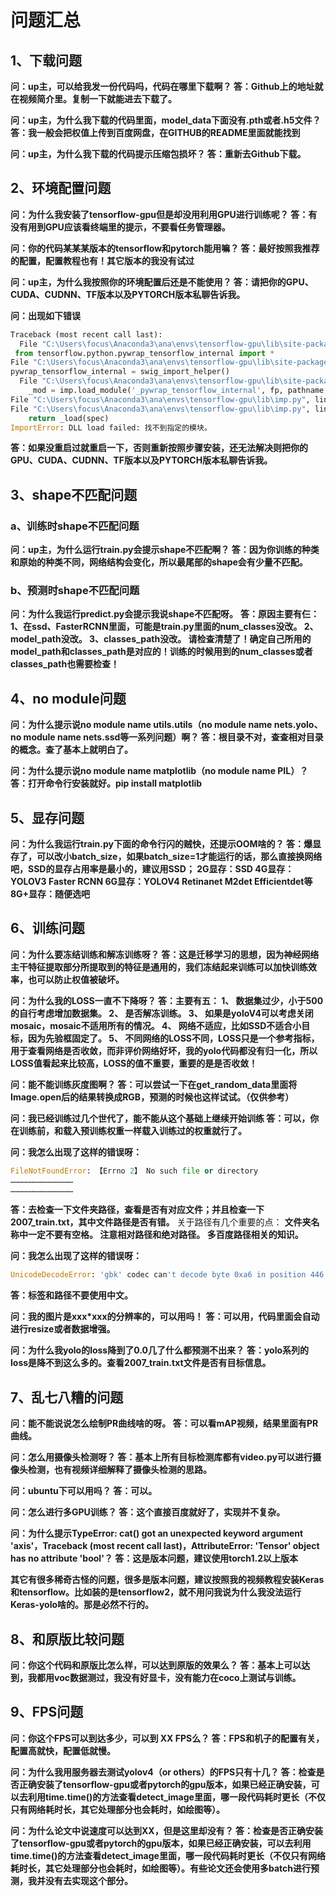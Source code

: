 # 问题汇总

## 1、下载问题
**问：up主，可以给我发一份代码吗，代码在哪里下载啊？ 
答：Github上的地址就在视频简介里。复制一下就能进去下载了。**

**问：up主，为什么我下载的代码里面，model_data下面没有.pth或者.h5文件？ 
答：我一般会把权值上传到百度网盘，在GITHUB的README里面就能找到**

**问：up主，为什么我下载的代码提示压缩包损坏？
答：重新去Github下载。**

## 2、环境配置问题
**问：为什么我安装了tensorflow-gpu但是却没用利用GPU进行训练呢？
答：有没有用到GPU应该看终端里的提示，不要看任务管理器。**

**问：你的代码某某某版本的tensorflow和pytorch能用嘛？
答：最好按照我推荐的配置，配置教程也有！其它版本的我没有试过**

**问：up主，为什么我按照你的环境配置后还是不能使用？
答：请把你的GPU、CUDA、CUDNN、TF版本以及PYTORCH版本私聊告诉我。**

**问：出现如下错误**
```python
Traceback (most recent call last):
  File "C:\Users\focus\Anaconda3\ana\envs\tensorflow-gpu\lib\site-packages\tensorflow\python\pywrap_tensorflow.py", line 58, in <module>
 from tensorflow.python.pywrap_tensorflow_internal import *
File "C:\Users\focus\Anaconda3\ana\envs\tensorflow-gpu\lib\site-packages\tensorflow\python\pywrap_tensorflow_internal.py", line 28, in <module>
pywrap_tensorflow_internal = swig_import_helper()
  File "C:\Users\focus\Anaconda3\ana\envs\tensorflow-gpu\lib\site-packages\tensorflow\python\pywrap_tensorflow_internal.py", line 24, in swig_import_helper
    _mod = imp.load_module('_pywrap_tensorflow_internal', fp, pathname, description)
File "C:\Users\focus\Anaconda3\ana\envs\tensorflow-gpu\lib\imp.py", line 243, in load_modulereturn load_dynamic(name, filename, file)
File "C:\Users\focus\Anaconda3\ana\envs\tensorflow-gpu\lib\imp.py", line 343, in load_dynamic
    return _load(spec)
ImportError: DLL load failed: 找不到指定的模块。
```
**答：如果没重启过就重启一下，否则重新按照步骤安装，还无法解决则把你的GPU、CUDA、CUDNN、TF版本以及PYTORCH版本私聊告诉我。**

## 3、shape不匹配问题
### a、训练时shape不匹配问题
**问：up主，为什么运行train.py会提示shape不匹配啊？
答：因为你训练的种类和原始的种类不同，网络结构会变化，所以最尾部的shape会有少量不匹配。**
### b、预测时shape不匹配问题
**问：为什么我运行predict.py会提示我说shape不匹配呀。**
**答：原因主要有仨：
1、在ssd、FasterRCNN里面，可能是train.py里面的num_classes没改。
2、model_path没改。
3、classes_path没改。
请检查清楚了！确定自己所用的model_path和classes_path是对应的！训练的时候用到的num_classes或者classes_path也需要检查！**

## 4、no module问题
**问：为什么提示说no module name utils.utils（no module name nets.yolo、no module name nets.ssd等一系列问题）啊？
答：根目录不对，查查相对目录的概念。查了基本上就明白了。**

**问：为什么提示说no module name matplotlib（no module name PIL）？
答：打开命令行安装就好。pip install matplotlib**

## 5、显存问题
**问：为什么我运行train.py下面的命令行闪的贼快，还提示OOM啥的？ 
答：爆显存了，可以改小batch_size，如果batch_size=1才能运行的话，那么直接换网络吧，SSD的显存占用率是最小的，建议用SSD；
2G显存：SSD
4G显存：YOLOV3 Faster RCNN
6G显存：YOLOV4 Retinanet M2det Efficientdet等
8G+显存：随便选吧**

## 6、训练问题
**问：为什么要冻结训练和解冻训练呀？
答：这是迁移学习的思想，因为神经网络主干特征提取部分所提取到的特征是通用的，我们冻结起来训练可以加快训练效率，也可以防止权值被破坏。**

**问：为什么我的LOSS一直不下降呀？
答：主要有五：
1、	数据集过少，小于500的自行考虑增加数据集。
2、	是否解冻训练。
3、	如果是yoloV4可以考虑关闭mosaic，mosaic不适用所有的情况。
4、	网络不适应，比如SSD不适合小目标，因为先验框固定了。
5、	不同网络的LOSS不同，LOSS只是一个参考指标，用于查看网络是否收敛，而非评价网络好坏，我的yolo代码都没有归一化，所以LOSS值看起来比较高，LOSS的值不重要，重要的是是否收敛！**

**问：能不能训练灰度图啊？
答：可以尝试一下在get_random_data里面将Image.open后的结果转换成RGB，预测的时候也这样试试。（仅供参考）**

**问：我已经训练过几个世代了，能不能从这个基础上继续开始训练
答：可以，你在训练前，和载入预训练权重一样载入训练过的权重就行了。**

**问：我怎么出现了这样的错误呀：**
```python
FileNotFoundError: 【Errno 2】 No such file or directory
……………………………………
……………………………………
```
**答：去检查一下文件夹路径，查看是否有对应文件；并且检查一下2007_train.txt，其中文件路径是否有错。**
关于路径有几个重要的点：
**文件夹名称中一定不要有空格。
注意相对路径和绝对路径。
多百度路径相关的知识。**

**问：我怎么出现了这样的错误呀：**
```python
UnicodeDecodeError: 'gbk' codec can't decode byte 0xa6 in position 446: illegal multibyte sequence
```
**答：标签和路径不要使用中文。**

**问：我的图片是xxx*xxx的分辨率的，可以用吗！**
**答：可以用，代码里面会自动进行resize或者数据增强。**

**问：为什么我yolo的loss降到了0.0几了什么都预测不出来？**
**答：yolo系列的loss是降不到这么多的。查看2007_train.txt文件是否有目标信息。**


## 7、乱七八糟的问题
**问：能不能说说怎么绘制PR曲线啥的呀。
答：可以看mAP视频，结果里面有PR曲线。**

**问：怎么用摄像头检测呀？
答：基本上所有目标检测库都有video.py可以进行摄像头检测，也有视频详细解释了摄像头检测的思路。**

**问：ubuntu下可以用吗？
答：可以。**

**问：怎么进行多GPU训练？
答：这个直接百度就好了，实现并不复杂。**

**问：为什么提示TypeError: cat() got an unexpected keyword argument 'axis'，Traceback (most recent call last)，AttributeError: 'Tensor' object has no attribute 'bool'？
答：这是版本问题，建议使用torch1.2以上版本**

**其它有很多稀奇古怪的问题，很多是版本问题，建议按照我的视频教程安装Keras和tensorflow。比如装的是tensorflow2，就不用问我说为什么我没法运行Keras-yolo啥的。那是必然不行的。**


## 8、和原版比较问题
**问：你这个代码和原版比怎么样，可以达到原版的效果么？
答：基本上可以达到，我都用voc数据测过，我没有好显卡，没有能力在coco上测试与训练。**

## 9、FPS问题
**问：你这个FPS可以到达多少，可以到 XX FPS么？
答：FPS和机子的配置有关，配置高就快，配置低就慢。**

**问：为什么我用服务器去测试yolov4（or others）的FPS只有十几？
答：检查是否正确安装了tensorflow-gpu或者pytorch的gpu版本，如果已经正确安装，可以去利用time.time()的方法查看detect_image里面，哪一段代码耗时更长（不仅只有网络耗时长，其它处理部分也会耗时，如绘图等）。**

**问：为什么论文中说速度可以达到XX，但是这里却没有？
答：检查是否正确安装了tensorflow-gpu或者pytorch的gpu版本，如果已经正确安装，可以去利用time.time()的方法查看detect_image里面，哪一段代码耗时更长（不仅只有网络耗时长，其它处理部分也会耗时，如绘图等）。有些论文还会使用多batch进行预测，我并没有去实现这个部分。**

